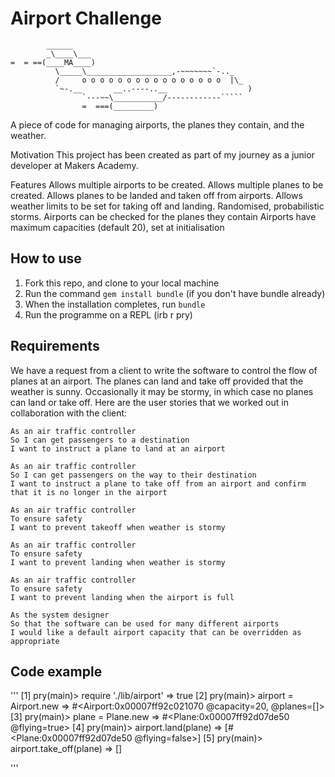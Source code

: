 Airport Challenge
=================

```
        ______
        _\____\___
=  = ==(____MA____)
          \_____\___________________,-~~~~~~~`-.._
          /     o o o o o o o o o o o o o o o o  |\_
          `~-.__       __..----..__                  )
                `---~~\___________/------------`````
                =  ===(_________)

```

A piece of code for managing airports, the planes they contain, and the weather.

Motivation
This project has been created as part of my journey as a junior developer at Makers Academy.

Features
Allows multiple airports to be created.
Allows multiple planes to be created.
Allows planes to be landed and taken off from airports.
Allows weather limits to be set for taking off and landing.
Randomised, probabilistic storms.
Airports can be checked for the planes they contain
Airports have maximum capacities (default 20), set at initialisation

How to use
-------

1. Fork this repo, and clone to your local machine
2. Run the command `gem install bundle` (if you don't have bundle already)
3. When the installation completes, run `bundle`
4. Run the programme on a REPL (irb r pry)

Requirements
-----

We have a request from a client to write the software to control the flow of planes at an airport. The planes can land and take off provided that the weather is sunny. Occasionally it may be stormy, in which case no planes can land or take off.  Here are the user stories that we worked out in collaboration with the client:

```
As an air traffic controller
So I can get passengers to a destination
I want to instruct a plane to land at an airport

As an air traffic controller
So I can get passengers on the way to their destination
I want to instruct a plane to take off from an airport and confirm that it is no longer in the airport

As an air traffic controller
To ensure safety
I want to prevent takeoff when weather is stormy

As an air traffic controller
To ensure safety
I want to prevent landing when weather is stormy

As an air traffic controller
To ensure safety
I want to prevent landing when the airport is full

As the system designer
So that the software can be used for many different airports
I would like a default airport capacity that can be overridden as appropriate
```

Code example
-----

'''
[1] pry(main)> require './lib/airport'
=> true
[2] pry(main)> airport = Airport.new
=> #<Airport:0x00007ff92c021070 @capacity=20, @planes=[]>
[3] pry(main)> plane = Plane.new
=> #<Plane:0x00007ff92d07de50 @flying=true>
[4] pry(main)> airport.land(plane)
=> [#<Plane:0x00007ff92d07de50 @flying=false>]
[5] pry(main)> airport.take_off(plane)
=> []

'''

